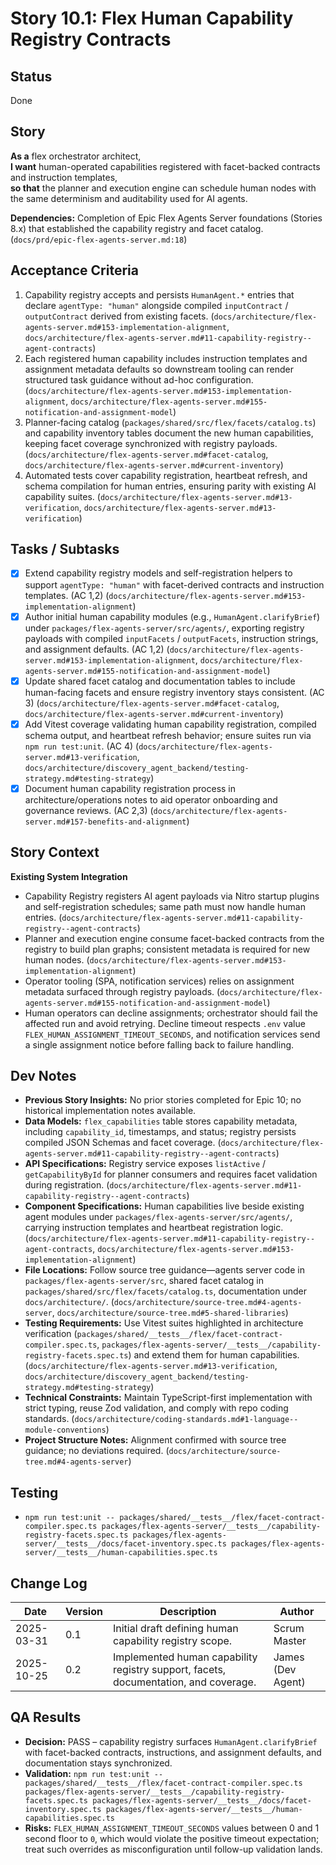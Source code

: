 # Story 10.1: Flex Human Capability Registry Contracts

## Status
Done

## Story
**As a** flex orchestrator architect,  
**I want** human-operated capabilities registered with facet-backed contracts and instruction templates,  
**so that** the planner and execution engine can schedule human nodes with the same determinism and auditability used for AI agents.

**Dependencies:** Completion of Epic Flex Agents Server foundations (Stories 8.x) that established the capability registry and facet catalog. (`docs/prd/epic-flex-agents-server.md:18`)

## Acceptance Criteria
1. Capability registry accepts and persists `HumanAgent.*` entries that declare `agentType: "human"` alongside compiled `inputContract` / `outputContract` derived from existing facets. (`docs/architecture/flex-agents-server.md#153-implementation-alignment`, `docs/architecture/flex-agents-server.md#11-capability-registry--agent-contracts`)
2. Each registered human capability includes instruction templates and assignment metadata defaults so downstream tooling can render structured task guidance without ad-hoc configuration. (`docs/architecture/flex-agents-server.md#153-implementation-alignment`, `docs/architecture/flex-agents-server.md#155-notification-and-assignment-model`)
3. Planner-facing catalog (`packages/shared/src/flex/facets/catalog.ts`) and capability inventory tables document the new human capabilities, keeping facet coverage synchronized with registry payloads. (`docs/architecture/flex-agents-server.md#facet-catalog`, `docs/architecture/flex-agents-server.md#current-inventory`)
4. Automated tests cover capability registration, heartbeat refresh, and schema compilation for human entries, ensuring parity with existing AI capability suites. (`docs/architecture/flex-agents-server.md#13-verification`, `docs/architecture/flex-agents-server.md#13-verification`)

## Tasks / Subtasks
- [x] Extend capability registry models and self-registration helpers to support `agentType: "human"` with facet-derived contracts and instruction templates. (AC 1,2) (`docs/architecture/flex-agents-server.md#153-implementation-alignment`)
- [x] Author initial human capability modules (e.g., `HumanAgent.clarifyBrief`) under `packages/flex-agents-server/src/agents/`, exporting registry payloads with compiled `inputFacets` / `outputFacets`, instruction strings, and assignment defaults. (AC 1,2) (`docs/architecture/flex-agents-server.md#153-implementation-alignment`, `docs/architecture/flex-agents-server.md#155-notification-and-assignment-model`)
- [x] Update shared facet catalog and documentation tables to include human-facing facets and ensure registry inventory stays consistent. (AC 3) (`docs/architecture/flex-agents-server.md#facet-catalog`, `docs/architecture/flex-agents-server.md#current-inventory`)
- [x] Add Vitest coverage validating human capability registration, compiled schema output, and heartbeat refresh behavior; ensure suites run via `npm run test:unit`. (AC 4) (`docs/architecture/flex-agents-server.md#13-verification`, `docs/architecture/discovery_agent_backend/testing-strategy.md#testing-strategy`)
- [x] Document human capability registration process in architecture/operations notes to aid operator onboarding and governance reviews. (AC 2,3) (`docs/architecture/flex-agents-server.md#157-benefits-and-alignment`)

## Story Context

**Existing System Integration**
- Capability Registry registers AI agent payloads via Nitro startup plugins and self-registration schedules; same path must now handle human entries. (`docs/architecture/flex-agents-server.md#11-capability-registry--agent-contracts`)
- Planner and execution engine consume facet-backed contracts from the registry to build plan graphs; consistent metadata is required for new human nodes. (`docs/architecture/flex-agents-server.md#153-implementation-alignment`)
- Operator tooling (SPA, notification services) relies on assignment metadata surfaced through registry payloads. (`docs/architecture/flex-agents-server.md#155-notification-and-assignment-model`)
- Human operators can decline assignments; orchestrator should fail the affected run and avoid retrying. Decline timeout respects `.env` value `FLEX_HUMAN_ASSIGNMENT_TIMEOUT_SECONDS`, and notification services send a single assignment notice before falling back to failure handling.

## Dev Notes

- **Previous Story Insights:** No prior stories completed for Epic 10; no historical implementation notes available.
- **Data Models:** `flex_capabilities` table stores capability metadata, including `capability_id`, timestamps, and status; registry persists compiled JSON Schemas and facet coverage. (`docs/architecture/flex-agents-server.md#11-capability-registry--agent-contracts`)
- **API Specifications:** Registry service exposes `listActive` / `getCapabilityById` for planner consumers and requires facet validation during registration. (`docs/architecture/flex-agents-server.md#11-capability-registry--agent-contracts`)
- **Component Specifications:** Human capabilities live beside existing agent modules under `packages/flex-agents-server/src/agents/`, carrying instruction templates and heartbeat registration logic. (`docs/architecture/flex-agents-server.md#11-capability-registry--agent-contracts`, `docs/architecture/flex-agents-server.md#153-implementation-alignment`)
- **File Locations:** Follow source tree guidance—agents server code in `packages/flex-agents-server/src`, shared facet catalog in `packages/shared/src/flex/facets/catalog.ts`, documentation under `docs/architecture/`. (`docs/architecture/source-tree.md#4-agents-server`, `docs/architecture/source-tree.md#5-shared-libraries`)
- **Testing Requirements:** Use Vitest suites highlighted in architecture verification (`packages/shared/__tests__/flex/facet-contract-compiler.spec.ts`, `packages/flex-agents-server/__tests__/capability-registry-facets.spec.ts`) and extend them for human capabilities. (`docs/architecture/flex-agents-server.md#13-verification`, `docs/architecture/discovery_agent_backend/testing-strategy.md#testing-strategy`)
- **Technical Constraints:** Maintain TypeScript-first implementation with strict typing, reuse Zod validation, and comply with repo coding standards. (`docs/architecture/coding-standards.md#1-language--module-conventions`)
- **Project Structure Notes:** Alignment confirmed with source tree guidance; no deviations required. (`docs/architecture/source-tree.md#4-agents-server`)

## Testing
- `npm run test:unit -- packages/shared/__tests__/flex/facet-contract-compiler.spec.ts packages/flex-agents-server/__tests__/capability-registry-facets.spec.ts packages/flex-agents-server/__tests__/docs/facet-inventory.spec.ts packages/flex-agents-server/__tests__/human-capabilities.spec.ts`

## Change Log
| Date | Version | Description | Author |
|------|---------|-------------|--------|
| 2025-03-31 | 0.1 | Initial draft defining human capability registry scope. | Scrum Master |
| 2025-10-25 | 0.2 | Implemented human capability registry support, facets, documentation, and coverage. | James (Dev Agent) |

## QA Results

- **Decision:** PASS – capability registry surfaces `HumanAgent.clarifyBrief` with facet-backed contracts, instructions, and assignment defaults, and documentation stays synchronized.
- **Validation:** `npm run test:unit -- packages/shared/__tests__/flex/facet-contract-compiler.spec.ts packages/flex-agents-server/__tests__/capability-registry-facets.spec.ts packages/flex-agents-server/__tests__/docs/facet-inventory.spec.ts packages/flex-agents-server/__tests__/human-capabilities.spec.ts`
- **Risks:** `FLEX_HUMAN_ASSIGNMENT_TIMEOUT_SECONDS` values between 0 and 1 second floor to `0`, which would violate the positive timeout expectation; treat such overrides as misconfiguration until follow-up validation lands.
